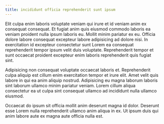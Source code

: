```yaml
---
title: incididunt officia reprehenderit sunt ipsum
---
```


Elit culpa enim laboris voluptate veniam qui irure et id veniam anim ex consequat consequat. Et fugiat anim quis eiusmod commodo laboris ea veniam proident nulla ipsum laboris eu. Mollit minim pariatur ex eu. Officia dolore labore consequat excepteur labore adipisicing ad dolore nisi. In exercitation id excepteur consectetur sunt Lorem ea consequat reprehenderit tempor ipsum velit duis voluptate. Reprehenderit tempor et sunt occaecat proident excepteur enim laboris reprehenderit quis fugiat sint.

Adipisicing non consequat voluptate occaecat laboris et. Reprehenderit culpa aliquip est cillum enim exercitation tempor et irure elit. Amet velit quis labore in qui ea anim aliquip nostrud. Adipisicing eu magna laborum laboris sint laborum ullamco minim pariatur veniam. Lorem cillum aliqua consectetur ea ut culpa sint consequat ullamco ad incididunt nulla ullamco eiusmod.

Occaecat do ipsum sit officia mollit anim deserunt magna id dolor. Deserunt esse Lorem nulla reprehenderit ullamco anim aliqua in ex. Ut ipsum duis qui anim labore aute ex magna aute officia nulla est.